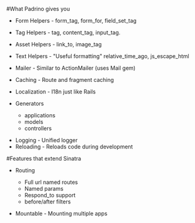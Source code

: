 
#What Padrino gives you

<!-- Some/most of the functionality that you've started to miss -->

* Form Helpers  - form_tag, form_for, field_set_tag
* Tag Helpers   - tag, content_tag, input_tag.
* Asset Helpers - link_to, image_tag
* Text Helpers  - "Useful formatting" relative_time_ago, js_escape_html

* Mailer       - Similar to ActionMailer (uses Mail gem)
* Caching      - Route and fragment caching
* Localization - I18n just like Rails

* Generators
  * applications
  * models
  * controllers


<!-- Handy but not hard to add into a Sinatra project -->

* Logging   - Unified logger
* Reloading - Reloads code during development

<!-- Also it has an admin interface, with authentication - never used it -->


#Features that extend Sinatra

* Routing
    * Full url named routes
    * Named params
    * Respond_to support
    * before/after filters
    <!-- if have the time will show some samples -->
    
    
* Mountable - Mounting multiple apps 
<!-- can do this in rack - padrino makes it easy -->

